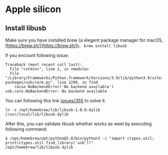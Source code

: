 # Apple silicon

## Install libusb
Make sure you have installed brew (a elegent package manager for macOS, [https://brew.sh/](https://brew.sh/)).
``` brew install libusb```

If you encount following issue:
```
Traceback (most recent call last):
  File "<stdin>", line 1, in <module>
  File "/Library/Frameworks/Python.framework/Versions/3.9/lib/python3.9/site-packages/usb/core.py", line 1299, in find
    raise NoBackendError('No backend available')
usb.core.NoBackendError: No backend available
```
You can following this link [issues/355](https://github.com/pyusb/pyusb/issues/355#issuecomment-974726078) to solve it.
```
ln -s /opt/homebrew/lib/libusb-1.0.0.dylib //usr/local/lib/libusb.dylib
```
After this, you can validate libusb whether works as weel by executing following command.
```
$ /opt/homebrew/opt/python@3.8/bin/python3 -c "import ctypes.util; print(ctypes.util.find_library('usb'))"
/opt/homebrew/lib/libusb.dylib
```